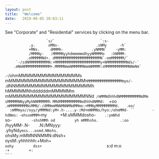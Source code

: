 ```yaml
---
layout: post
title:  "Welcome"
date:   2019-06-05 20:03:11
---
```

See "Corporate" and "Residential" services by clicking on the menu bar.


                                                                           
                                                                           
                                                                           
                       `s/`                     `:s-                       
               .y.      oMNs-                 .sNMy      -h`               
               +MNs.     dMMMh-             .yNMMN`    -yMM:               
               /MMMNy-   :MMMMNyyhdmmmmmdhyyNMMMMo   :hNMMM-               
              .oMMMMMNd+. dMMMMMMMMMMMMMMMMMMMMMN`-omMMMMMM/`              
         `-/sdNMMMMMMMMMN:+MMMMMMMMMMMMMMMMMMMMMy+NMMMMMMMMMNds/-`         
        .mNmNMMMMMMMMMMMM+.MMMMNmmNMMMMMNmmNMMMM:sMMMMMMMMMMMNNmNm`        
   .-/ohmMMMMMMMMMMMMMMMMs mMMMMMMMMMMMMMMMMMMMM`hMMMMMMMMMMMMMMMMmyo/-`   
 .dNNMMMMMMMMMMMMMMMMMMMMh hMMMMMNhddddddmMMMMMm mMMMMMMMMMMMMMMMMMMMMNNd` 
  /mMMNdhhhdNMMMMMMMMMNdMm sMMMMMNNyyMyhNNMMMMMh MMdMMMMMMMMMMmdhhhdNMMd:  
   `+oo`   .mMMMMMMMMNsMMN/-/dMMmmMNNMNNMNdMMmo:+MMNyMMMMMMMMMd.   .oo/`   
       `  :mMMmyo//oyy/yMMMNd:yM+.h-....y-:Md+mNMMNs/hyo:/ohmMMd- ``       
       -hdNms:`    `-ohsomMMM+`my `     ` +M.sMMMdosho-`    .:ymNhd`       
        so-`          -shshMMh od         yh mMMhsho.          .:oo        
                       `/hyyMM-.N- `   ` .N:/MNyyy:                        
                         .yhyNd`ymss...osmd.NNshs.                         
                          `ohsMy.mMMNNNMMN:dNsh+`                          
                           `oysM:.yhhhhhh:+Moh+                            
                            `oohy         dss+                             
                             `s:d         m:o                              
                              `-+         +:`                              
                              ```         ` 
